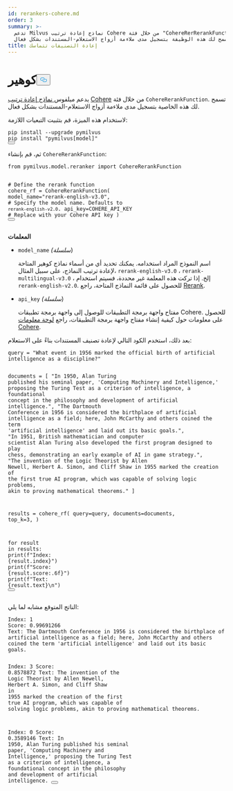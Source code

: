 ```yaml
---
id: rerankers-cohere.md
order: 3
summary: >-
  تدعم Milvus نماذج إعادة ترتيب Cohere من خلال فئة "CohereRerRerankFunction".
  تسمح لك هذه الوظيفة بتسجيل مدى ملاءمة أزواج الاستعلام-المستندات بشكل فعال.
title: إعادة التصنيفات تتماسك
---
```

<h1 id="Cohere" class="common-anchor-header">كوهير<button data-href="#Cohere" class="anchor-icon" translate="no">
      <svg translate="no"
        aria-hidden="true"
        focusable="false"
        height="20"
        version="1.1"
        viewBox="0 0 16 16"
        width="16"
      >
        <path
          fill="#0092E4"
          fill-rule="evenodd"
          d="M4 9h1v1H4c-1.5 0-3-1.69-3-3.5S2.55 3 4 3h4c1.45 0 3 1.69 3 3.5 0 1.41-.91 2.72-2 3.25V8.59c.58-.45 1-1.27 1-2.09C10 5.22 8.98 4 8 4H4c-.98 0-2 1.22-2 2.5S3 9 4 9zm9-3h-1v1h1c1 0 2 1.22 2 2.5S13.98 12 13 12H9c-.98 0-2-1.22-2-2.5 0-.83.42-1.64 1-2.09V6.25c-1.09.53-2 1.84-2 3.25C6 11.31 7.55 13 9 13h4c1.45 0 3-1.69 3-3.5S14.5 6 13 6z"
        ></path>
      </svg>
    </button></h1><p>يدعم ميلفوس<a href="https://docs.cohere.com/docs/rerank-2"> نماذج إعادة ترتيب</a> <a href="https://docs.cohere.com/docs/rerank-2">Cohere</a> من خلال فئة <code translate="no">CohereRerankFunction</code>. تسمح لك هذه الخاصية بتسجيل مدى ملاءمة أزواج الاستعلام-المستندات بشكل فعال.</p>
<p>لاستخدام هذه الميزة، قم بتثبيت التبعيات اللازمة:</p>
<pre><code translate="no" class="language-bash">pip install --upgrade pymilvus
pip install <span class="hljs-string">&quot;pymilvus[model]&quot;</span>
<button class="copy-code-btn"></button></code></pre>
<p>ثم، قم بإنشاء <code translate="no">CohereRerankFunction</code>:</p>
<pre><code translate="no" class="language-python"><span class="hljs-keyword">from</span> pymilvus.model.reranker <span class="hljs-keyword">import</span> CohereRerankFunction

<span class="hljs-comment"># Define the rerank function</span>
cohere_rf = CohereRerankFunction(
    model_name=<span class="hljs-string">&quot;rerank-english-v3.0&quot;</span>,  <span class="hljs-comment"># Specify the model name. Defaults to `rerank-english-v2.0`.</span>
    api_key=COHERE_API_KEY <span class="hljs-comment"># Replace with your Cohere API key</span>
)
<button class="copy-code-btn"></button></code></pre>
<p><strong>المعلمات</strong></p>
<ul>
<li><p><code translate="no">model_name</code> <em>(سلسلة</em>)</p>
<p>اسم النموذج المراد استخدامه. يمكنك تحديد أي من أسماء نماذج كوهير المتاحة لإعادة ترتيب النماذج، على سبيل المثال، <code translate="no">rerank-english-v3.0</code> ، <code translate="no">rerank-multilingual-v3.0</code> ، إلخ. إذا تركت هذه المعلمة غير محددة، فسيتم استخدام <code translate="no">rerank-english-v2.0</code>. للحصول على قائمة النماذج المتاحة، راجع <a href="https://docs.cohere.com/docs/rerank-2">Rerank</a>.</p></li>
<li><p><code translate="no">api_key</code> <em>(سلسلة</em>)</p>
<p>مفتاح واجهة برمجة التطبيقات للوصول إلى واجهة برمجة تطبيقات Cohere. للحصول على معلومات حول كيفية إنشاء مفتاح واجهة برمجة التطبيقات، راجع <a href="https://dashboard.cohere.com/api-keys">لوحة معلومات Cohere</a>.</p></li>
</ul>
<p>بعد ذلك، استخدم الكود التالي لإعادة تصنيف المستندات بناءً على الاستعلام:</p>
<pre><code translate="no" class="language-python">query = <span class="hljs-string">&quot;What event in 1956 marked the official birth of artificial intelligence as a discipline?&quot;</span>

documents = [
    <span class="hljs-string">&quot;In 1950, Alan Turing published his seminal paper, &#x27;Computing Machinery and Intelligence,&#x27; proposing the Turing Test as a criterion of intelligence, a foundational concept in the philosophy and development of artificial intelligence.&quot;</span>,
    <span class="hljs-string">&quot;The Dartmouth Conference in 1956 is considered the birthplace of artificial intelligence as a field; here, John McCarthy and others coined the term &#x27;artificial intelligence&#x27; and laid out its basic goals.&quot;</span>,
    <span class="hljs-string">&quot;In 1951, British mathematician and computer scientist Alan Turing also developed the first program designed to play chess, demonstrating an early example of AI in game strategy.&quot;</span>,
    <span class="hljs-string">&quot;The invention of the Logic Theorist by Allen Newell, Herbert A. Simon, and Cliff Shaw in 1955 marked the creation of the first true AI program, which was capable of solving logic problems, akin to proving mathematical theorems.&quot;</span>
]

results = cohere_rf(
    query=query,
    documents=documents,
    top_k=<span class="hljs-number">3</span>,
)

<span class="hljs-keyword">for</span> result <span class="hljs-keyword">in</span> results:
    <span class="hljs-built_in">print</span>(<span class="hljs-string">f&quot;Index: <span class="hljs-subst">{result.index}</span>&quot;</span>)
    <span class="hljs-built_in">print</span>(<span class="hljs-string">f&quot;Score: <span class="hljs-subst">{result.score:<span class="hljs-number">.6</span>f}</span>&quot;</span>)
    <span class="hljs-built_in">print</span>(<span class="hljs-string">f&quot;Text: <span class="hljs-subst">{result.text}</span>\n&quot;</span>)
<button class="copy-code-btn"></button></code></pre>
<p>الناتج المتوقع مشابه لما يلي:</p>
<pre><code translate="no" class="language-python">Index: <span class="hljs-number">1</span>
Score: <span class="hljs-number">0.99691266</span>
Text: The Dartmouth Conference <span class="hljs-keyword">in</span> <span class="hljs-number">1956</span> <span class="hljs-keyword">is</span> considered the birthplace of artificial intelligence <span class="hljs-keyword">as</span> a field; here, John McCarthy <span class="hljs-keyword">and</span> others coined the term <span class="hljs-string">&#x27;artificial intelligence&#x27;</span> <span class="hljs-keyword">and</span> laid <span class="hljs-keyword">out</span> its basic goals.

Index: <span class="hljs-number">3</span>
Score: <span class="hljs-number">0.8578872</span>
Text: The invention of the Logic Theorist <span class="hljs-keyword">by</span> Allen Newell, Herbert A. Simon, <span class="hljs-keyword">and</span> Cliff Shaw <span class="hljs-keyword">in</span> <span class="hljs-number">1955</span> marked the creation of the first <span class="hljs-literal">true</span> AI program, which was capable of solving logic problems, akin to proving mathematical theorems.

Index: <span class="hljs-number">0</span>
Score: <span class="hljs-number">0.3589146</span>
Text: In <span class="hljs-number">1950</span>, Alan Turing published his seminal paper, <span class="hljs-string">&#x27;Computing Machinery and Intelligence,&#x27;</span> proposing the Turing Test <span class="hljs-keyword">as</span> a criterion of intelligence, a foundational concept <span class="hljs-keyword">in</span> the philosophy <span class="hljs-keyword">and</span> development of artificial intelligence.
<button class="copy-code-btn"></button></code></pre>
